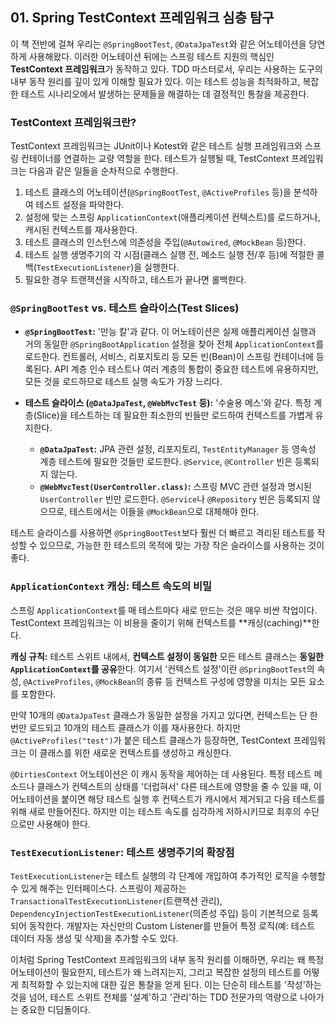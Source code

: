 ## 01. Spring TestContext 프레임워크 심층 탐구

이 책 전반에 걸쳐 우리는 `@SpringBootTest`, `@DataJpaTest`와 같은 어노테이션을 당연하게 사용해왔다. 이러한 어노테이션 뒤에는 스프링 테스트 지원의 핵심인 **TestContext 프레임워크**가 동작하고 있다. TDD 마스터로서, 우리는 사용하는 도구의 내부 동작 원리를 깊이 있게 이해할 필요가 있다. 이는 테스트 성능을 최적화하고, 복잡한 테스트 시나리오에서 발생하는 문제들을 해결하는 데 결정적인 통찰을 제공한다.

### **TestContext 프레임워크란?**

TestContext 프레임워크는 JUnit이나 Kotest와 같은 테스트 실행 프레임워크와 스프링 컨테이너를 연결하는 교량 역할을 한다. 테스트가 실행될 때, TestContext 프레임워크는 다음과 같은 일들을 순차적으로 수행한다.

1.  테스트 클래스의 어노테이션(`@SpringBootTest`, `@ActiveProfiles` 등)을 분석하여 테스트 설정을 파악한다.
2.  설정에 맞는 스프링 `ApplicationContext`(애플리케이션 컨텍스트)를 로드하거나, 캐시된 컨텍스트를 재사용한다.
3.  테스트 클래스의 인스턴스에 의존성을 주입(`@Autowired`, `@MockBean` 등)한다.
4.  테스트 실행 생명주기의 각 시점(클래스 실행 전, 메소드 실행 전/후 등)에 적절한 콜백(`TestExecutionListener`)을 실행한다.
5.  필요한 경우 트랜잭션을 시작하고, 테스트가 끝나면 롤백한다.

### **`@SpringBootTest` vs. 테스트 슬라이스(Test Slices)**

* **`@SpringBootTest`:** '만능 칼'과 같다. 이 어노테이션은 실제 애플리케이션 실행과 거의 동일한 `@SpringBootApplication` 설정을 찾아 전체 `ApplicationContext`를 로드한다. 컨트롤러, 서비스, 리포지토리 등 모든 빈(Bean)이 스프링 컨테이너에 등록된다. API 계층 인수 테스트나 여러 계층의 통합이 중요한 테스트에 유용하지만, 모든 것을 로드하므로 테스트 실행 속도가 가장 느리다.

* **테스트 슬라이스 (`@DataJpaTest`, `@WebMvcTest` 등):** '수술용 메스'와 같다. 특정 계층(Slice)을 테스트하는 데 필요한 최소한의 빈들만 로드하여 컨텍스트를 가볍게 유지한다.
    * **`@DataJpaTest`:** JPA 관련 설정, 리포지토리, `TestEntityManager` 등 영속성 계층 테스트에 필요한 것들만 로드한다. `@Service`, `@Controller` 빈은 등록되지 않는다.
    * **`@WebMvcTest(UserController.class)`:** 스프링 MVC 관련 설정과 명시된 `UserController` 빈만 로드한다. `@Service`나 `@Repository` 빈은 등록되지 않으므로, 테스트에서는 이들을 `@MockBean`으로 대체해야 한다.

테스트 슬라이스를 사용하면 `@SpringBootTest`보다 훨씬 더 빠르고 격리된 테스트를 작성할 수 있으므로, 가능한 한 테스트의 목적에 맞는 가장 작은 슬라이스를 사용하는 것이 좋다.

### **`ApplicationContext` 캐싱: 테스트 속도의 비밀**

스프링 `ApplicationContext`를 매 테스트마다 새로 만드는 것은 매우 비싼 작업이다. TestContext 프레임워크는 이 비용을 줄이기 위해 컨텍스트를 **캐싱(caching)**한다.

**캐싱 규칙:** 테스트 스위트 내에서, **컨텍스트 설정이 동일한** 모든 테스트 클래스는 **동일한 `ApplicationContext`를 공유**한다. 여기서 '컨텍스트 설정'이란 `@SpringBootTest`의 속성, `@ActiveProfiles`, `@MockBean`의 종류 등 컨텍스트 구성에 영향을 미치는 모든 요소를 포함한다.

만약 10개의 `@DataJpaTest` 클래스가 동일한 설정을 가지고 있다면, 컨텍스트는 단 한 번만 로드되고 10개의 테스트 클래스가 이를 재사용한다. 하지만 `@ActiveProfiles("test")`가 붙은 테스트 클래스가 등장하면, TestContext 프레임워크는 이 클래스를 위한 새로운 컨텍스트를 생성하고 캐싱한다.

`@DirtiesContext` 어노테이션은 이 캐시 동작을 제어하는 데 사용된다. 특정 테스트 메소드나 클래스가 컨텍스트의 상태를 '더럽혀서' 다른 테스트에 영향을 줄 수 있을 때, 이 어노테이션을 붙이면 해당 테스트 실행 후 컨텍스트가 캐시에서 제거되고 다음 테스트를 위해 새로 만들어진다. 하지만 이는 테스트 속도를 심각하게 저하시키므로 최후의 수단으로만 사용해야 한다.

### **`TestExecutionListener`: 테스트 생명주기의 확장점**

`TestExecutionListener`는 테스트 실행의 각 단계에 개입하여 추가적인 로직을 수행할 수 있게 해주는 인터페이스다. 스프링이 제공하는 `TransactionalTestExecutionListener`(트랜잭션 관리), `DependencyInjectionTestExecutionListener`(의존성 주입) 등이 기본적으로 등록되어 동작한다. 개발자는 자신만의 Custom Listener를 만들어 특정 로직(예: 테스트 데이터 자동 생성 및 삭제)을 추가할 수도 있다.

이처럼 Spring TestContext 프레임워크의 내부 동작 원리를 이해하면, 우리는 왜 특정 어노테이션이 필요한지, 테스트가 왜 느려지는지, 그리고 복잡한 설정의 테스트를 어떻게 최적화할 수 있는지에 대한 깊은 통찰을 얻게 된다. 이는 단순히 테스트를 '작성'하는 것을 넘어, 테스트 스위트 전체를 '설계'하고 '관리'하는 TDD 전문가의 역량으로 나아가는 중요한 디딤돌이다.